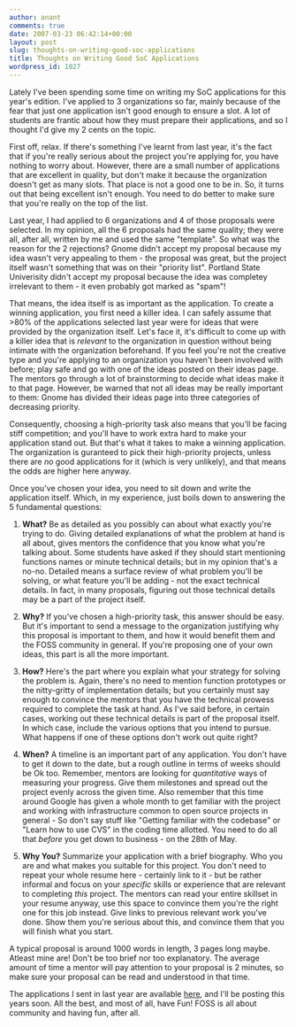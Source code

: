```yaml
---
author: anant
comments: true
date: 2007-03-23 06:42:14+00:00
layout: post
slug: thoughts-on-writing-good-soc-applications
title: Thoughts on Writing Good SoC Applications
wordpress_id: 1027
---
```


Lately I've been spending some time on writing my SoC applications for this year's edition. I've applied to 3 organizations so far, mainly because of the fear that just one application isn't good enough to ensure a slot. A lot of students are frantic about how they must prepare their applications, and so I thought I'd give my 2 cents on the topic.

First off, relax. If there's something I've learnt from last year, it's the fact that if you're really serious about the project you're applying for, you have nothing to worry about. However, there are a small number of applications that are excellent in quality, but don't make it because the organization doesn't get as many slots. That place is not a good one to be in. So, it turns out that being excellent isn't enough. You need to do better to make sure that you're really on the top of the list.

Last year, I had applied to 6 organizations and 4 of those proposals were selected. In my opinion, all the 6 proposals had the same quality; they were all, after all, written by me and used the same "template". So what was the reason for the 2 rejections? Gnome didn't accept my proposal because my idea wasn't very appealing to them - the proposal was great, but the project itself wasn't something that was on their "priority list". Portland State Univerisity didn't accept my proposal because the idea was completey irrelevant to them - it even probably got marked as "spam"!

That means, the idea itself is as important as the application. To create a winning application, you first need a killer idea. I can safely assume that >80% of the applications selected last year were for ideas that were provided by the organization itself. Let's face it, it's difficult to come up with a killer idea that is *relevant* to the organization in question without being intimate with the organization beforehand. If you feel you're not the creative type and you're applying to an organization you haven't been involved with before; play safe and go with one of the ideas posted on their ideas page. The mentors go through a lot of brainstorming to decide what ideas make it to that page. However, be warned that not all ideas may be really important to them: Gnome has divided their ideas page into three categories of decreasing priority.

Consequently, choosing a high-priority task also means that you'll be facing stiff competition; and you'll have to work extra hard to make your application stand out. But that's what it takes to make a winning application. The organization is guranteed to pick their high-priority projects, unless there are *no* good applications for it (which is very unlikely), and that means the odds are higher here anyway.

Once you've chosen your idea, you need to sit down and write the application itself. Which, in my experience, just boils down to answering the 5 fundamental questions:

1. **What?** Be as detailed as you possibly can about what exactly you're trying to do. Giving detailed explanations of what the problem at hand is all about, gives mentors the confidence that you know what you're talking about. Some students have asked if they should start mentioning functions names or minute technical details; but in my opinion that's a no-no. Detailed means a surface review of what problem you'll be solving, or what feature you'll be adding - not the exact technical details. In fact, in many proposals, figuring out those technical details may be a part of the project itself.

2. **Why?** If you've chosen a high-priority task, this answer should be easy. But it's important to send a message to the organization justifying why this proposal is important to them, and how it would benefit them and the FOSS community in general. If you're proposing one of your own ideas, this part is all the more important.

3. **How?** Here's the part where you explain what your strategy for solving the problem is. Again, there's no need to mention function prototypes or the nitty-gritty of implementation details; but you certainly must say enough to convince the mentors that you have the technical prowess required to complete the task at hand. As I've said before, in certain cases, working out these technical details is part of the proposal itself. In which case, include the various options that you intend to pursue. What happens if one of these options don't work out quite right?

4. **When?** A timeline is an important part of any application. You don't have to get it down to the date, but a rough outline in terms of weeks should be Ok too. Remember, mentors are looking for *quantitative* ways of measuring your progress. Give them milestones and spread out the project evenly across the given time. Also remember that this time around Google has given a whole month to get familiar with the project and working with infrastructure common to open source projects in general - So don't say stuff like "Getting familiar with the codebase" or "Learn how to use CVS" in the coding time allotted. You need to do all that *before* you get down to business - on the 28th of May.

5. **Why You?** Summarize your application with a brief biography. Who you are and what makes you suitable for this project. You don't need to repeat your whole resume here - certainly link to it - but be rather informal and focus on your *specific* skills or experience that are relevant to completing *this* project. The mentors can read your entire skillset in your resume anyway, use this space to convince them you're the right one for this job instead. Give links to previous relevant work you've done. Show them you're serious about this, and convince them that you will finish what you start.

A typical proposal is around 1000 words in length, 3 pages long maybe. Atleast mine are! Don't be too brief nor too explanatory. The average amount of time a mentor will pay attention to your proposal is 2 minutes, so make sure your proposal can be read and understood in that time.

The applications I sent in last year are available [here](http://proness.kix.in/soc/), and I'll be posting this years soon. All the best, and most of all, have Fun! FOSS is all about community and having fun, after all.
